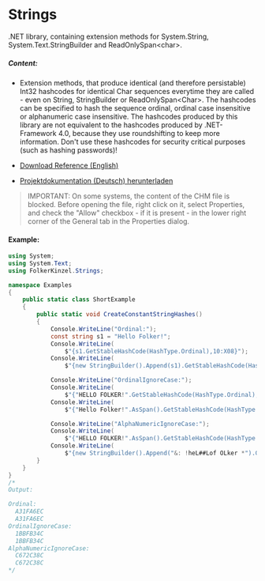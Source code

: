 # Strings
.NET library, containing extension methods for System.String, System.Text.StringBuilder and ReadOnlySpan&lt;char&gt;.

##### Content:
* Extension methods, that produce identical (and therefore persistable) Int32 hashcodes for identical Char sequences everytime they are called - even on String, StringBuilder or ReadOnlySpan&lt;Char&gt;. The hashcodes can be specified to hash the sequence ordinal, ordinal case insensitive or alphanumeric case insensitive. The hashcodes produced by this library are not equivalent to the hashcodes produced by .NET-Framework 4.0, because they use roundshifting to keep more information. Don't use these hashcodes for security critical purposes (such as hashing passwords)!


* [Download Reference (English)](https://github.com/FolkerKinzel/Strings/blob/master/FolkerKinzel.Strings.Reference.en/Help/FolkerKinzel.Strings.Reference.en.chm)

* [Projektdokumentation (Deutsch) herunterladen](https://github.com/FolkerKinzel/Strings/blob/master/FolkerKinzel.Strings.Doku.de/Help/FolkerKinzel.Strings.Doku.de.chm)

> IMPORTANT: On some systems, the content of the CHM file is blocked. Before opening the file, right click on it, select Properties, and check the "Allow" checkbox - if it is present - in the lower right corner of the General tab in the Properties dialog.

#### Example:
```csharp
using System;
using System.Text;
using FolkerKinzel.Strings;

namespace Examples
{
    public static class ShortExample
    {
        public static void CreateConstantStringHashes()
        {
            Console.WriteLine("Ordinal:");
            const string s1 = "Hello Folker!";
            Console.WriteLine(
                $"{s1.GetStableHashCode(HashType.Ordinal),10:X08}");
            Console.WriteLine(
                $"{new StringBuilder().Append(s1).GetStableHashCode(HashType.Ordinal),10:X08}");

            Console.WriteLine("OrdinalIgnoreCase:");
            Console.WriteLine(
                $"{"HELLO FOLKER!".GetStableHashCode(HashType.Ordinal),10:X08}");
            Console.WriteLine(
                $"{"Hello Folker!".AsSpan().GetStableHashCode(HashType.OrdinalIgnoreCase),10:X08}");

            Console.WriteLine("AlphaNumericIgnoreCase:");
            Console.WriteLine(
                $"{"HELLO FOLKER!".AsSpan().GetStableHashCode(HashType.AlphaNumericIgnoreCase),10:X08}");
            Console.WriteLine(
                $"{new StringBuilder().Append("&: !heL##Lof OLker *").GetStableHashCode(HashType.AlphaNumericIgnoreCase),10:X08}");
        }
    }
}
/*
Output:

Ordinal:
  A31FA6EC
  A31FA6EC
OrdinalIgnoreCase:
  1BBFB34C
  1BBFB34C
AlphaNumericIgnoreCase:
  C672C38C
  C672C38C
*/
```